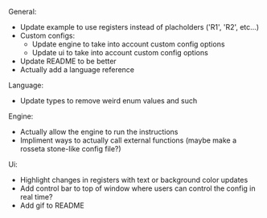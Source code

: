 General: 
- Update example to use registers instead of placholders ('R1', 'R2', etc...)
- Custom configs:
    - Update engine to take into account custom config options
    - Update ui to take into account custom config options
- Update README to be better
- Actually add a language reference

Language:
- Update types to remove weird enum values and such


Engine:
- Actually allow the engine to run the instructions
- Impliment ways to actually call external functions (maybe make a rosseta stone-like config file?)

Ui:
- Highlight changes in registers with text or background color updates
- Add control bar to top of window where users can control the config in real time?
- Add gif to README
